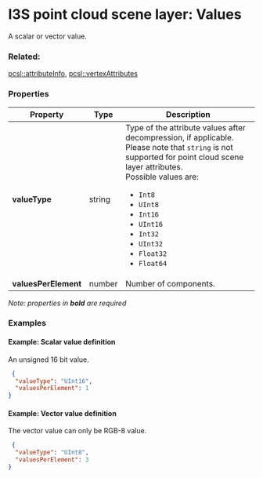 # I3S point cloud scene layer: Values

A scalar or vector value.

### Related:

[pcsl::attributeInfo](attributeInfo.pcsl.md), [pcsl::vertexAttributes](vertexAttributes.pcsl.md)
### Properties

| Property | Type | Description |
| --- | --- | --- |
| **valueType** | string | Type of the attribute values after decompression, if applicable. Please note that `string` is not supported for point cloud scene layer attributes.<div>Possible values are:<ul><li>`Int8`</li><li>`UInt8`</li><li>`Int16`</li><li>`UInt16`</li><li>`Int32`</li><li>`UInt32`</li><li>`Float32`</li><li>`Float64`</li></ul></div> |
| **valuesPerElement** | number | Number of components. |

*Note: properties in **bold** are required*

### Examples 

#### Example: Scalar value definition 

An unsigned 16 bit value. 

```json
 {
  "valueType": "UInt16",
  "valuesPerElement": 1
} 
```

#### Example: Vector value definition 

The vector value can only be RGB-8 value. 

```json
 {
  "valueType": "UInt8",
  "valuesPerElement": 3
} 
```

